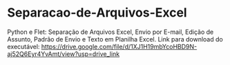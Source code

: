 # Separacao-de-Arquivos-Excel
Python e Flet: Separação de Arquivos Excel, Envio por E-mail, Edição de Assunto, Padrão de Envio e Texto em Planilha Excel.
Link para download do executável: https://drive.google.com/file/d/1XJ1H19mbYcoHBD9N-aj52Q6Eyr4YvAmt/view?usp=drive_link
